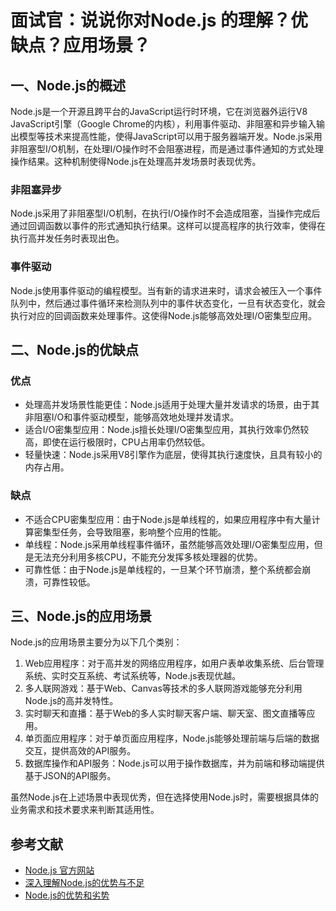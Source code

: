 # 面试官：说说你对Node.js 的理解？优缺点？应用场景？

## 一、Node.js的概述

Node.js是一个开源且跨平台的JavaScript运行时环境，它在浏览器外运行V8 JavaScript引擎（Google Chrome的内核），利用事件驱动、非阻塞和异步输入输出模型等技术来提高性能，使得JavaScript可以用于服务器端开发。Node.js采用非阻塞型I/O机制，在处理I/O操作时不会阻塞进程，而是通过事件通知的方式处理操作结果。这种机制使得Node.js在处理高并发场景时表现优秀。

### 非阻塞异步

Node.js采用了非阻塞型I/O机制，在执行I/O操作时不会造成阻塞，当操作完成后通过回调函数以事件的形式通知执行结果。这样可以提高程序的执行效率，使得在执行高并发任务时表现出色。

### 事件驱动

Node.js使用事件驱动的编程模型。当有新的请求进来时，请求会被压入一个事件队列中，然后通过事件循环来检测队列中的事件状态变化，一旦有状态变化，就会执行对应的回调函数来处理事件。这使得Node.js能够高效处理I/O密集型应用。

## 二、Node.js的优缺点

### 优点

- 处理高并发场景性能更佳：Node.js适用于处理大量并发请求的场景，由于其非阻塞I/O和事件驱动模型，能够高效地处理并发请求。
- 适合I/O密集型应用：Node.js擅长处理I/O密集型应用，其执行效率仍然较高，即使在运行极限时，CPU占用率仍然较低。
- 轻量快速：Node.js采用V8引擎作为底层，使得其执行速度快，且具有较小的内存占用。

### 缺点

- 不适合CPU密集型应用：由于Node.js是单线程的，如果应用程序中有大量计算密集型任务，会导致阻塞，影响整个应用的性能。
- 单线程：Node.js采用单线程事件循环，虽然能够高效处理I/O密集型应用，但是无法充分利用多核CPU，不能充分发挥多核处理器的优势。
- 可靠性低：由于Node.js是单线程的，一旦某个环节崩溃，整个系统都会崩溃，可靠性较低。

## 三、Node.js的应用场景

Node.js的应用场景主要分为以下几个类别：

1. Web应用程序：对于高并发的网络应用程序，如用户表单收集系统、后台管理系统、实时交互系统、考试系统等，Node.js表现优越。
2. 多人联网游戏：基于Web、Canvas等技术的多人联网游戏能够充分利用Node.js的高并发特性。
3. 实时聊天和直播：基于Web的多人实时聊天客户端、聊天室、图文直播等应用。
4. 单页面应用程序：对于单页面应用程序，Node.js能够处理前端与后端的数据交互，提供高效的API服务。
5. 数据库操作和API服务：Node.js可以用于操作数据库，并为前端和移动端提供基于JSON的API服务。

虽然Node.js在上述场景中表现优秀，但在选择使用Node.js时，需要根据具体的业务需求和技术要求来判断其适用性。

## 参考文献

- [Node.js 官方网站](http://nodejs.cn/)
- [深入理解Node.js的优势与不足](https://segmentfault.com/a/1190000019854308)
- [Node.js的优势和劣势](https://segmentfault.com/a/1190000005173218)